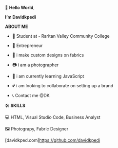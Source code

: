  👋 **Hello World**,
 
 
 **I’m Davidkpedi**
 
 
 **ABOUT ME**
 
 * 🎒 Student at - Raritan Valley Community College
 
 * 💼 Entrepreneur
 
 * 🎨 i make custom designs on fabrics
 
 * 📷 i am a photographer
 
 * 🧠 i am currently learning JavaScript
 
 * 💕 i am looking to collaborate on setting up a brand
 
 * 📞 Contact me @DK
 

🛠 **SKILLS**

💻 HTML, Visual Studio Code, Business Analyst

🖼 Photograpy, Fabric Designer



[davidkped.com]https://github.com/davidkpedi

